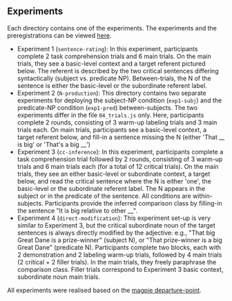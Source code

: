 ## Experiments

Each directory contains one of the experiments. The experiments and the preregistrations can be viewed [here](https://tinyurl.com/y2b7ajg7).
* Experiment 1 (`sentence-rating`): In this experiment, participants complete 2 task comprehension trials and 6 main trials. On the main trials, they see a basic-level context and a target referent pictured below. The referent is described by the two critical sentences differing syntactically (subject vs. predicate NP). Between-trials, the N of the sentence is either the basic-level or the subordinate referent label.
* Experiment 2 (`N-production`): This directory contains two separate experiments for deploying the subject-NP condition (`exp1-subj`) and the predicate-NP condition (`exp1-pred`) between-subjects. The two experiments differ in the file `04_trials.js` only. Here, participants complete 2 rounds, consisting of 3 warm-up labeling trials and 3 main trials each. On main trials, participants see a basic-level context, a target referent below, and fill-in a sentence missing the N (either 'That \_\_ is big' or 'That's a big \_\_')
* Experiment 3 (`cc-inference`): In this experiment, participants complete a task comprehension trial followed by 2 rounds, consisting of 3 warm-up trials and 6 main trials each (for a total of 12 critical trials). On the main trials, they see an either basic-level or subordinate context, a target below, and read the critical sentence where the N is either 'one', the basic-level or the subordinate referent label. The N appears in the subject or in the predicate of the sentence. All conditions are within-subjects. Participants provide the inferred comparison class by filling-in the sentence "It is big relative to other \_\_".    
* Experiment 4 (`direct-modification`): This experiment set-up is very similar to Experiment 3, but the critical subordinate noun of the target sentences is always directly modified by the adjective: e.g., "That big Great Dane is a prize-winner" (subject N), or "That prize-winner is a big Great Dane" (predicate N). Participants complete two blocks, each with 2 demonstration and 2 labeling warm-up trials, followed by 4 main trials (2 critical + 2 filler trials). In the main trials, they freely paraphrase the comparison class. Filler trials correspond to Experiment 3 basic context, subordinate noun main trials. 

All experiments were realised based on the [magpie departure-point](https://github.com/magpie-ea/magpie-departure-point).  

